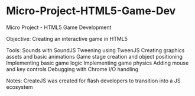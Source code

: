 # Micro-Project-HTML5-Game-Dev
Micro Project - HTML5 Game Development

Objective:
Creating an interactive game in HTML5


Tools:
Sounds with SoundJS
Tweening using TweenJS
Creating graphics assets and basic animations
Game stage creation and object positioning
Implementing basic game logic
Implementing game physics
Adding mouse and key controls
Debugging with Chrome
I/O handling

Notes:
CreateJS was created for flash developers to transition into a JS ecosystem

